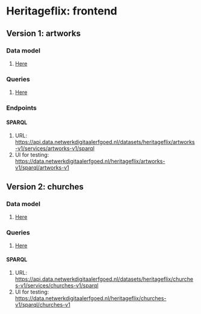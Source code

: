 # Heritageflix: frontend

## Version 1: artworks

### Data model

1. [Here](./v1/datamodel.md)

### Queries

1. [Here](./v1/queries)

### Endpoints

#### SPARQL

1. URL: https://api.data.netwerkdigitaalerfgoed.nl/datasets/heritageflix/artworks-v1/services/artworks-v1/sparql
1. UI for testing: https://data.netwerkdigitaalerfgoed.nl/heritageflix/artworks-v1/sparql/artworks-v1

## Version 2: churches

### Data model

1. [Here](./v2/datamodel.md)

### Queries

1. [Here](./v2/queries)

#### SPARQL

1. URL: https://api.data.netwerkdigitaalerfgoed.nl/datasets/heritageflix/churches-v1/services/churches-v1/sparql
1. UI for testing: https://data.netwerkdigitaalerfgoed.nl/heritageflix/churches-v1/sparql/churches-v1
